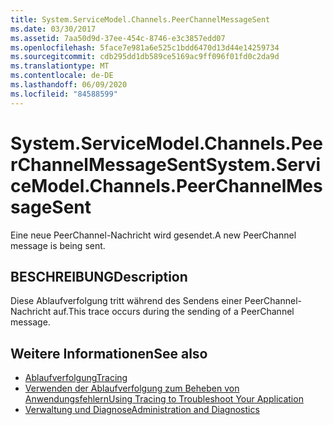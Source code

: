 ```yaml
---
title: System.ServiceModel.Channels.PeerChannelMessageSent
ms.date: 03/30/2017
ms.assetid: 7aa50d9d-37ee-454c-8746-e3c3857edd07
ms.openlocfilehash: 5face7e981a6e525c1bdd6470d13d44e14259734
ms.sourcegitcommit: cdb295dd1db589ce5169ac9ff096f01fd0c2da9d
ms.translationtype: MT
ms.contentlocale: de-DE
ms.lasthandoff: 06/09/2020
ms.locfileid: "84588599"
---
```

# <a name="systemservicemodelchannelspeerchannelmessagesent"></a><span data-ttu-id="c1903-102">System.ServiceModel.Channels.PeerChannelMessageSent</span><span class="sxs-lookup"><span data-stu-id="c1903-102">System.ServiceModel.Channels.PeerChannelMessageSent</span></span>
<span data-ttu-id="c1903-103">Eine neue PeerChannel-Nachricht wird gesendet.</span><span class="sxs-lookup"><span data-stu-id="c1903-103">A new PeerChannel message is being sent.</span></span>  
  
## <a name="description"></a><span data-ttu-id="c1903-104">BESCHREIBUNG</span><span class="sxs-lookup"><span data-stu-id="c1903-104">Description</span></span>  
 <span data-ttu-id="c1903-105">Diese Ablaufverfolgung tritt während des Sendens einer PeerChannel-Nachricht auf.</span><span class="sxs-lookup"><span data-stu-id="c1903-105">This trace occurs during the sending of a PeerChannel message.</span></span>  
  
## <a name="see-also"></a><span data-ttu-id="c1903-106">Weitere Informationen</span><span class="sxs-lookup"><span data-stu-id="c1903-106">See also</span></span>

- [<span data-ttu-id="c1903-107">Ablaufverfolgung</span><span class="sxs-lookup"><span data-stu-id="c1903-107">Tracing</span></span>](index.md)
- [<span data-ttu-id="c1903-108">Verwenden der Ablaufverfolgung zum Beheben von Anwendungsfehlern</span><span class="sxs-lookup"><span data-stu-id="c1903-108">Using Tracing to Troubleshoot Your Application</span></span>](using-tracing-to-troubleshoot-your-application.md)
- [<span data-ttu-id="c1903-109">Verwaltung und Diagnose</span><span class="sxs-lookup"><span data-stu-id="c1903-109">Administration and Diagnostics</span></span>](../index.md)
